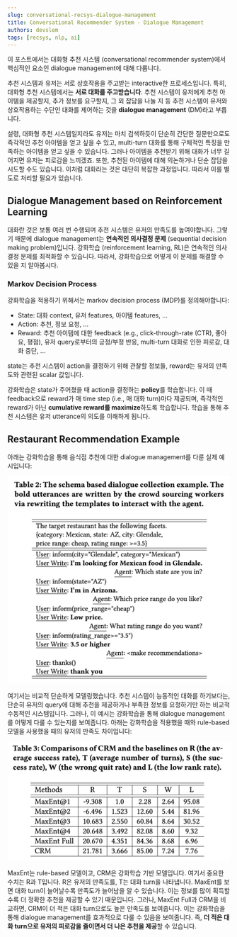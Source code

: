```yaml
---
slug: conversational-recsys-dialogue-management
title: Conversational Recommender System - Dialogue Management
authors: devslem
tags: [recsys, nlp, ai]
---
```


이 포스트에서는 대화형 추천 시스템 (conversational recommender system)에서 핵심적인 요소인 dialogue management에 대해 다룹니다.

추천 시스템과 유저는 서로 상호작용을 주고받는 interactive한 프로세스입니다. 특히, 대화형 추천 시스템에서는 **서로 대화를 주고받습니다**. 추천 시스템이 유저에게 추천 아이템을 제공할지, 추가 정보를 요구할지, 그 외 잡담을 나눌 지 등 추천 시스템이 유저와 상호작용하는 수단인 대화를 제어하는 것을 **dialogue management** (DM)라고 부릅니다.

설령, 대화형 추천 시스템일지라도 유저는 마치 검색하듯이 단순히 간단한 질문만으로도 즉각적인 추천 아이템을 얻고 싶을 수 있고, multi-turn 대화를 통해 구체적인 특징을 만족하는 아이템을 얻고 싶을 수 있습니다. 그러나 아이템을 추천받기 위해 대화가 너무 길어지면 유저는 피로감을 느끼겠죠. 또한, 추천된 아이템에 대해 의논하거나 단순 잡담을 시도할 수도 있습니다. 이처럼 대화라는 것은 대단히 복잡한 과정입니다. 따라서 이를 별도로 처리할 필요가 있습니다.

<!--truncate-->

## Dialogue Management based on Reinforcement Learning

대화란 것은 보통 여러 번 수행되며 추천 시스템은 유저의 만족도를 높여야합니다. 그렇기 때문에 dialogue management는 **연속적인 의사결정 문제** (sequential decision making problem)입니다. 강화학습 (reinforcement learning, RL)은 연속적인 의사결정 문제를 최적화할 수 있습니다. 따라서, 강화학습으로 어떻게 이 문제를 해결할 수 있을 지 알아봅시다.

### Markov Decision Process

강화학습을 적용하기 위해서는 markov decision process (MDP)를 정의해야합니다:

* State: 대화 context, 유저 features, 아이템 features, ...
* Action: 추천, 정보 요청, ...
* Reward: 추천 아이템에 대한 feedback (e.g., click-through-rate (CTR), 좋아요, 평점), 유저 query로부터의 긍정/부정 반응, multi-turn 대화로 인한 피로감, 대화 중단, ...

state는 추천 시스템이 action을 결정하기 위해 관찰할 정보들, reward는 유저의 만족도와 관련된 scalar 값입니다. 

강화학습은 state가 주어졌을 때 action을 결정하는 **policy**를 학습합니다. 이 때 feedback으로 reward가 매 time step (i.e., 매 대화 turn)마다 제공되며, 즉각적인 reward가 아닌 **cumulative reward를 maximize**하도록 학습합니다. 학습을 통해 추천 시스템은 유저 utterance의 의도를 이해하게 됩니다.

## Restaurant Recommendation Example

아래는 강화학습을 통해 음식점 추천에 대한 dialogue management를 다룬 실제 예시입니다:

![](/img/conversational-recsys-dialogue-management/dialogue-example.png)

여기서는 비교적 단순하게 모델링했습니다. 추천 시스템이 능동적인 대화를 하기보다는, 단순히 유저의 query에 대해 추천을 제공하거나 부족한 정보를 요청하기만 하는 비교적 수동적인 시스템입니다. 그러나, 이 예시는 강화학습을 통해 dialogue management를 어떻게 다룰 수 있는지를 보여줍니다. 아래는 강화학습을 적용했을 때와 rule-based 모델을 사용했을 때의 유저의 만족도 차이입니다:

![](/img/conversational-recsys-dialogue-management/comparison-table.png)

MaxEnt는 rule-based 모델이고, CRM은 강화학습 기반 모델입니다. 여기서 중요한 수치는 R과 T입니다. R은 유저의 만족도를, T는 대화 turn을 나타냅니다. MaxEnt를 보면 대화 turn이 늘어날수록 만족도가 늘어남을 알 수 있습니다. 이는 정보를 많이 획득할 수록 더 정확한 추천을 제공할 수 있기 때문입니다. 그러나, MaxEnt Full과 CRM을 비교하면, CRM이 더 적은 대화 turn으로도 높은 만족도를 보여줍니다. 이는 강화학습을 통해 dialogue management를 효과적으로 다룰 수 있음을 보여줍니다. 즉, **더 적은 대화 turn으로 유저의 피로감을 줄이면서 더 나은 추천을 제공**할 수 있습니다.